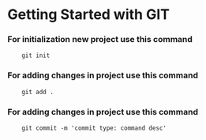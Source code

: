 # Getting Started with GIT

### For initialization new project use this command

```
    git init
```

### For adding changes in project use this command

```
    git add .
```

### For adding changes in project use this command

```
    git commit -m 'commit type: command desc'
```